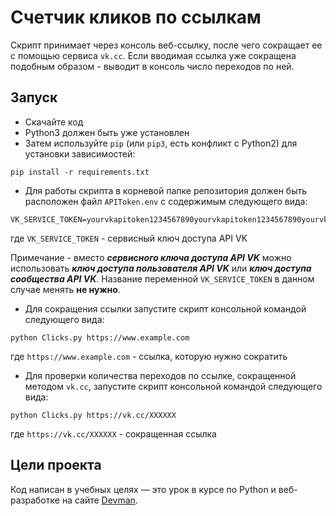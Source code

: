 # Счетчик кликов по ссылкам

Скрипт принимает через консоль веб-ссылку, после чего сокращает ее с помощью сервиса `vk.cc`.
Если вводимая ссылка уже сокращена подобным образом - выводит в консоль число переходов по ней.

## Запуск

- Скачайте код
- Python3 должен быть уже установлен
- Затем используйте `pip` (или `pip3`, есть конфликт с Python2) для установки зависимостей:
```pycon
pip install -r requirements.txt
```
- Для работы скрипта в корневой папке репозитория должен быть расположен файл `APIToken.env` с содержимым следующего вида:
```
VK_SERVICE_TOKEN=yourvkapitoken1234567890yourvkapitoken1234567890yourvkapitoken123456789
```
где `VK_SERVICE_TOKEN` - сервисный ключ доступа API VK

Примечание - вместо ***сервисного ключа доступа API VK*** можно использовать ***ключ доступа пользователя API VK*** или ***ключ доступа сообщества API VK***. Название переменной `VK_SERVICE_TOKEN` в данном случае менять **не нужно**.

- Для сокращения ссылки запустите скрипт консольной командой следующего вида:
```pycon
python Clicks.py https://www.example.com
```
где `https://www.example.com` - ссылка, которую нужно сократить

- Для проверки количества переходов по ссылке, сокращенной методом `vk.cc`, запустите скрипт консольной командой следующего вида:
```pycon
python Clicks.py https://vk.cc/XXXXXX
```
где `https://vk.cc/XXXXXX` - сокращенная ссылка


## Цели проекта

Код написан в учебных целях — это урок в курсе по Python и веб-разработке на сайте [Devman](https://dvmn.org).
